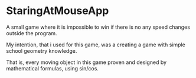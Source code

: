 # StaringAtMouseApp
A small game where it is impossible to win if there is no any speed changes outside the program.

My intention, that i used for this game, was a creating a game with simple school geometry knowledge.

That is, every moving object in this game proven and designed by mathematical formulas, using sin/cos.
